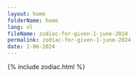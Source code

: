 ```yaml
---
layout: home
folderName: home
lang: nl
fileName: zodiac-for-given-1-june-2024
permalink: zodiac-for-given-1-june-2024
date: 1-06-2024
---
```

{% include zodiac.html %}
